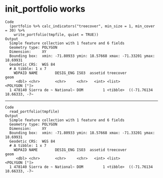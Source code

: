 # init_portfolio works

    Code
      (portfolio %>% calc_indicators("treecover", min_size = 1, min_cover = 30) %>%
        write_portfolio(tmpfile, quiet = TRUE))
    Output
      Simple feature collection with 1 feature and 6 fields
      Geometry type: POLYGON
      Dimension:     XY
      Bounding box:  xmin: -71.80933 ymin: 18.57668 xmax: -71.33201 ymax: 18.69931
      Geodetic CRS:  WGS 84
      # A tibble: 1 x 7
        WDPAID NAME        DESIG_ENG ISO3  assetid treecover                      geom
         <dbl> <chr>       <chr>     <chr>   <int> <list>                <POLYGON [°]>
      1 478140 Sierra de ~ National~ DOM         1 <tibble>  ((-71.76134 18.66333, -7~

---

    Code
      read_portfolio(tmpfile)
    Output
      Simple feature collection with 1 feature and 6 fields
      Geometry type: POLYGON
      Dimension:     XY
      Bounding box:  xmin: -71.80933 ymin: 18.57668 xmax: -71.33201 ymax: 18.69931
      Geodetic CRS:  WGS 84
      # A tibble: 1 x 7
        WDPAID NAME        DESIG_ENG ISO3  assetid treecover                      geom
         <dbl> <chr>       <chr>     <chr>   <int> <list>                <POLYGON [°]>
      1 478140 Sierra de ~ National~ DOM         1 <tibble>  ((-71.76134 18.66333, -7~

